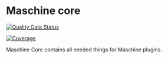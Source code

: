 
# Maschine core

[![Quality Gate Status](https://sonarcloud.io/api/project_badges/measure?project=maschineio_core&metric=alert_status)](https://sonarcloud.io/summary/new_code?id=maschineio_core)

[![Coverage](https://sonarcloud.io/api/project_badges/measure?project=maschineio_core&metric=coverage)](https://sonarcloud.io/summary/new_code?id=maschineio_core)

Maschine Core contains all needed things for Maschine plugins.
